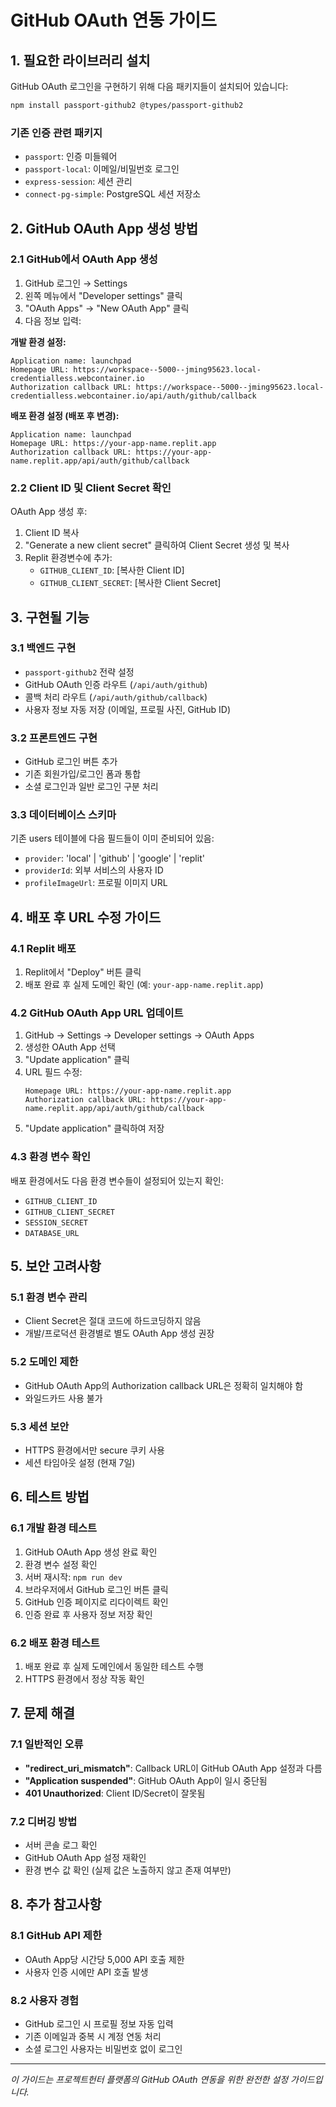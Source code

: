 # GitHub OAuth 연동 가이드

## 1. 필요한 라이브러리 설치

GitHub OAuth 로그인을 구현하기 위해 다음 패키지들이 설치되어 있습니다:

```bash
npm install passport-github2 @types/passport-github2
```

### 기존 인증 관련 패키지
- `passport`: 인증 미들웨어
- `passport-local`: 이메일/비밀번호 로그인
- `express-session`: 세션 관리
- `connect-pg-simple`: PostgreSQL 세션 저장소

## 2. GitHub OAuth App 생성 방법

### 2.1 GitHub에서 OAuth App 생성
1. GitHub 로그인 → Settings
2. 왼쪽 메뉴에서 "Developer settings" 클릭
3. "OAuth Apps" → "New OAuth App" 클릭
4. 다음 정보 입력:

**개발 환경 설정:**
```
Application name: launchpad
Homepage URL: https://workspace--5000--jming95623.local-credentialless.webcontainer.io
Authorization callback URL: https://workspace--5000--jming95623.local-credentialless.webcontainer.io/api/auth/github/callback
```

**배포 환경 설정 (배포 후 변경):**
```
Application name: launchpad
Homepage URL: https://your-app-name.replit.app
Authorization callback URL: https://your-app-name.replit.app/api/auth/github/callback
```

### 2.2 Client ID 및 Client Secret 확인
OAuth App 생성 후:
1. Client ID 복사
2. "Generate a new client secret" 클릭하여 Client Secret 생성 및 복사
3. Replit 환경변수에 추가:
   - `GITHUB_CLIENT_ID`: [복사한 Client ID]
   - `GITHUB_CLIENT_SECRET`: [복사한 Client Secret]

## 3. 구현될 기능

### 3.1 백엔드 구현
- `passport-github2` 전략 설정
- GitHub OAuth 인증 라우트 (`/api/auth/github`)
- 콜백 처리 라우트 (`/api/auth/github/callback`)
- 사용자 정보 자동 저장 (이메일, 프로필 사진, GitHub ID)

### 3.2 프론트엔드 구현
- GitHub 로그인 버튼 추가
- 기존 회원가입/로그인 폼과 통합
- 소셜 로그인과 일반 로그인 구분 처리

### 3.3 데이터베이스 스키마
기존 users 테이블에 다음 필드들이 이미 준비되어 있음:
- `provider`: 'local' | 'github' | 'google' | 'replit'
- `providerId`: 외부 서비스의 사용자 ID
- `profileImageUrl`: 프로필 이미지 URL

## 4. 배포 후 URL 수정 가이드

### 4.1 Replit 배포
1. Replit에서 "Deploy" 버튼 클릭
2. 배포 완료 후 실제 도메인 확인 (예: `your-app-name.replit.app`)

### 4.2 GitHub OAuth App URL 업데이트
1. GitHub → Settings → Developer settings → OAuth Apps
2. 생성한 OAuth App 선택
3. "Update application" 클릭
4. URL 필드 수정:
   ```
   Homepage URL: https://your-app-name.replit.app
   Authorization callback URL: https://your-app-name.replit.app/api/auth/github/callback
   ```
5. "Update application" 클릭하여 저장

### 4.3 환경 변수 확인
배포 환경에서도 다음 환경 변수들이 설정되어 있는지 확인:
- `GITHUB_CLIENT_ID`
- `GITHUB_CLIENT_SECRET`
- `SESSION_SECRET`
- `DATABASE_URL`

## 5. 보안 고려사항

### 5.1 환경 변수 관리
- Client Secret은 절대 코드에 하드코딩하지 않음
- 개발/프로덕션 환경별로 별도 OAuth App 생성 권장

### 5.2 도메인 제한
- GitHub OAuth App의 Authorization callback URL은 정확히 일치해야 함
- 와일드카드 사용 불가

### 5.3 세션 보안
- HTTPS 환경에서만 secure 쿠키 사용
- 세션 타임아웃 설정 (현재 7일)

## 6. 테스트 방법

### 6.1 개발 환경 테스트
1. GitHub OAuth App 생성 완료 확인
2. 환경 변수 설정 확인
3. 서버 재시작: `npm run dev`
4. 브라우저에서 GitHub 로그인 버튼 클릭
5. GitHub 인증 페이지로 리다이렉트 확인
6. 인증 완료 후 사용자 정보 저장 확인

### 6.2 배포 환경 테스트
1. 배포 완료 후 실제 도메인에서 동일한 테스트 수행
2. HTTPS 환경에서 정상 작동 확인

## 7. 문제 해결

### 7.1 일반적인 오류
- **"redirect_uri_mismatch"**: Callback URL이 GitHub OAuth App 설정과 다름
- **"Application suspended"**: GitHub OAuth App이 일시 중단됨
- **401 Unauthorized**: Client ID/Secret이 잘못됨

### 7.2 디버깅 방법
- 서버 콘솔 로그 확인
- GitHub OAuth App 설정 재확인
- 환경 변수 값 확인 (실제 값은 노출하지 않고 존재 여부만)

## 8. 추가 참고사항

### 8.1 GitHub API 제한
- OAuth App당 시간당 5,000 API 호출 제한
- 사용자 인증 시에만 API 호출 발생

### 8.2 사용자 경험
- GitHub 로그인 시 프로필 정보 자동 입력
- 기존 이메일과 중복 시 계정 연동 처리
- 소셜 로그인 사용자는 비밀번호 없이 로그인

---

*이 가이드는 프로젝트헌터 플랫폼의 GitHub OAuth 연동을 위한 완전한 설정 가이드입니다.*